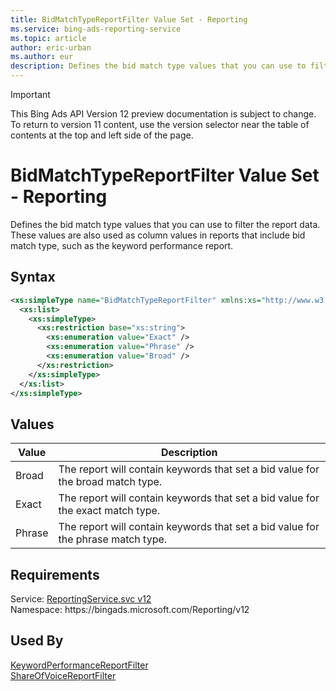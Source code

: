 ```yaml
---
title: BidMatchTypeReportFilter Value Set - Reporting
ms.service: bing-ads-reporting-service
ms.topic: article
author: eric-urban
ms.author: eur
description: Defines the bid match type values that you can use to filter the report data.
---
```

> [!IMPORTANT]
> This Bing Ads API Version 12 preview documentation is subject to change. To return to version 11 content, use the version selector near the table of contents at the top and left side of the page.

# BidMatchTypeReportFilter Value Set - Reporting
Defines the bid match type values that you can use to filter the report data. These values are also used as column values in reports that include bid match type, such as the keyword performance report.

## Syntax
```xml
<xs:simpleType name="BidMatchTypeReportFilter" xmlns:xs="http://www.w3.org/2001/XMLSchema">
  <xs:list>
    <xs:simpleType>
      <xs:restriction base="xs:string">
        <xs:enumeration value="Exact" />
        <xs:enumeration value="Phrase" />
        <xs:enumeration value="Broad" />
      </xs:restriction>
    </xs:simpleType>
  </xs:list>
</xs:simpleType>
```

## <a name="values"></a>Values

|Value|Description|
|-----------|---------------|
|<a name="broad"></a>Broad|The report will contain keywords that set a bid value for the broad match type.|
|<a name="exact"></a>Exact|The report will contain keywords that set a bid value for the exact match type.|
|<a name="phrase"></a>Phrase|The report will contain keywords that set a bid value for the phrase match type.|

## Requirements
Service: [ReportingService.svc v12](https://reporting.api.bingads.microsoft.com/Api/Advertiser/Reporting/v12/ReportingService.svc)  
Namespace: https\://bingads.microsoft.com/Reporting/v12  

## Used By
[KeywordPerformanceReportFilter](keywordperformancereportfilter.md)  
[ShareOfVoiceReportFilter](shareofvoicereportfilter.md)  
